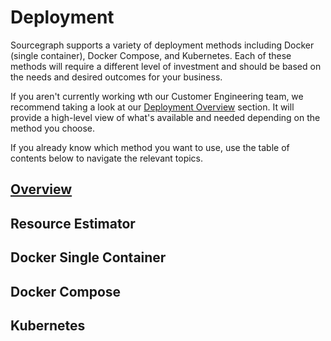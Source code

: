# Deployment

Sourcegraph supports a variety of deployment methods including Docker (single container), Docker Compose, and Kubernetes. Each of these methods will require a different level of investment and should be based on the needs and desired outcomes for your business. 

If you aren't currently working wth our Customer Engineering team, we recommend taking a look at our [Deployment Overview](deployment_overview.md) section. It will provide a high-level view of what's available and needed depending on the method you choose.

If you already know which method you want to use, use the table of contents below to navigate the relevant topics.

## [Overview](deployment_overview.md)
## Resource Estimator
## Docker Single Container
## Docker Compose
## Kubernetes


<!--- 
## [Overview](deployment_overview.md)
### [Resource planning](deployment_overview.md#resource-planning)
### [Options and scenarios](deployment_overview.md#options-and-scenarios)
### [External services](deployment_overview.md#external-services)
### [Configuration](deployment_overview.md#configuration-tbd)
### [Upgrades and migration](deployment_overview.md#updates)
### [Reference repositories](deployment_overview.md#reference-repository)
## Resource Estimator
## Docker Single Container
### Prerequisites (TBD)
### Requirements (TBD)
### Caveats and considerations (TBD)
### Installation
### Configuration
### Operation
### Upgrade
### Reference
#### Cloud installation
##### AWS
##### Google Cloud
##### Digital Ocean
## Docker Compose
### Prerequisites (TBD)
### Requirements (TBD)
### Caveats and considerations (TBD)
### Installation
### Configuration
### Operation
### Scaling
### Upgrade
### Reference
#### Cloud installation
##### AWS
##### Google Cloud
##### Digital Ocean
## Kubernetes
### Prerequisites (TBD)
### Requirements (TBD)
### Caveats and considerations (TBD)
### Helm vs. Kustomize
#### Helm
##### Quickstart
##### Detailed/Advanced configuration
#### Kustomize
##### Quickstart
##### Detailed/Advanced configuration
### Installation
### Configuration
### Operation
### Scaling
### Upgrade
### Restoration
--->

